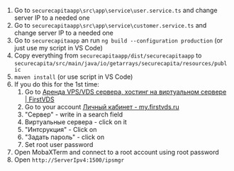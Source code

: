 1. Go to `securecapitaapp\src\app\service\user.service.ts` and change server IP to a needed one
2. Go to `securecapitaapp\src\app\service\customer.service.ts` and change server IP to a needed one
3. Go to `securecapitaapp` an run `ng build --configuration production` (or just use my script in VS Code)
4. Copy everything from `securecapitaapp/dist/securecapitaapp` to `securecapita/src/main/java/io/getarrays/securecapita/resources/public`
5. `maven install` (or use script in VS Code)
6. If you do this for the 1st time:
	1. Go to [Аренда VPS/VDS сервера, хостинг на виртуальном сервере | FirstVDS](https://firstvds.ru/)
	2. Go to your account [Личный кабинет - my.firstvds.ru](https://my.firstvds.ru/billmgr)
	3. "Сервер" - write in a search field
	4. Виртуальные сервера - click on it
	5. "Интсрукция" - Click on
	6. "Задать пароль" - click on
	7. Set root user password
7. Open MobaXTerm and connect to a root account using root password
8. Open `http://ServerIpv4:1500/ipsmgr`